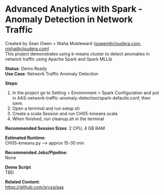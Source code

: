 # Advanced Analytics with Spark - Anomaly Detection in Network Traffic
Created by Sean Owen + Nisha Mukteward (sowen@cloudera.com, nisha@cloudera.com)<br>
This project demonstrates using k-means cluster to detect anomalies in network traffic using Apache Spark and Spark MLLib

<b>Status</b>: Demo Ready<br>
<b>Use Case</b>: Network Traffic Anomaly Detection

<b>Steps</b>:<br>
1. In the project go to Setting > Environment > Spark Configuration and put in AAS-network-traffic-anomaly-detection/spark-defaults.conf, then save. 
2. Open a terminal and run setup.sh<br>
3. Create a scala Session and run CH05-kmeans.scala<br>
4. When finished, run cleanup.sh in the terminal<br>

<b>Recommended Session Sizes</b>: 2 CPU, 4 GB RAM

<b>Estimated Runtime</b>: <br>
CH05-kmeans.py --> approx 15-30 min 

<b>Recommended Jobs/Pipeline</b>:<br>
None

<b>Demo Script</b><br>
TBD

<b>Related Content</b>:<br>
https://github.com/sryza/aas

